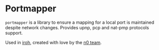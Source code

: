 # Portmapper

`portmapper` is a library to ensure a mapping for a local port is maintained
despite network changes. Provides upnp, pcp and nat-pmp protocols support.

Used in [iroh](https://github.com/n0-computer/iroh), created with love by the [n0 team](https://n0.computer/).
